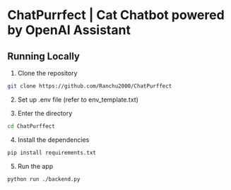 # ChatPurrfect | Cat Chatbot powered by OpenAI Assistant

## Running Locally
1. Clone the repository
```sh
git clone https://github.com/Ranchu2000/ChatPurffect
```
2. Set up .env file (refer to env_template.txt)
    
3. Enter the directory
```sh
cd ChatPurffect
```
4. Install the dependencies
```sh
pip install requirements.txt
```
5. Run the app
```sh
python run ./backend.py
```